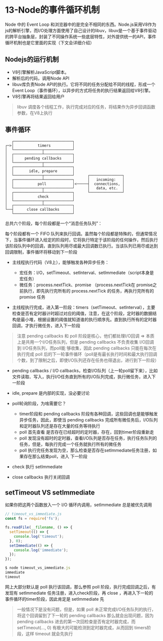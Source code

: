 # 13-Node的事件循环机制
Node 中的 Event Loop 和浏览器中的是完全不相同的东西。Node.js采用V8作为js的解析引擎，而I/O处理方面使用了自己设计的libuv，libuv是一个基于事件驱动的跨平台抽象层，封装了不同操作系统一些底层特性，对外提供统一的API，事件循环机制也是它里面的实现（下文会详细介绍）


## Nodejs的运行机制
- V8引擎解析JavaScript脚本。
- 解析后的代码，调用Node API
- libuv库负责Node API的执行。它将不同的任务分配给不同的线程，形成一个Event Loop（事件循环），以异步的方式将任务的执行结果返回给V8引擎。
- V8引擎再将结果返回给用户

> libuv 调度各个线程工作，执行完成对应的任务，将结果作为异步回调函数参数，在V8上执行


## 事件循环
```
   ┌───────────────────────────┐
┌─>│           timers          │
│  └─────────────┬─────────────┘
│  ┌─────────────┴─────────────┐
│  │     pending callbacks     │
│  └─────────────┬─────────────┘
│  ┌─────────────┴─────────────┐
│  │       idle, prepare       │
│  └─────────────┬─────────────┘      ┌───────────────┐
│  ┌─────────────┴─────────────┐      │   incoming:   │
│  │           poll            │<─────┤  connections, │
│  └─────────────┬─────────────┘      │   data, etc.  │
│  ┌─────────────┴─────────────┐      └───────────────┘
│  │           check           │
│  └─────────────┬─────────────┘
│  ┌─────────────┴─────────────┐
└──┤      close callbacks      │
   └───────────────────────────┘
```
总共六个阶段，每个阶段都是一个“消息任务队列”：

每个阶段都有一个 FIFO 队列来执行回调。虽然每个阶段都是特殊的，但通常情况下，当事件循环进入给定的阶段时，它将执行特定于该阶段的任何操作，然后执行该阶段队列中的回调，直到队列用尽或最大回调数已执行。当该队列已用尽或达到回调限制，事件循环将移动到下一阶段



- 主线程执行代码（V8上），能够触发各种异步任务： 
  - 宏任务：I/O，setTimeout、setInterval、setImmediate（script本身是宏任务）
  - 微任务：process.nextTick、promise （process.nextTick在 promise之前执行，即先执行完所有的 process.nextTick 的任务，再执行完所有的 promise 任务

- 主线程执行完成，进入第一阶段：timers（setTimeout、setInterval），主要检查是否有定时器计时超过对应的阈值，注意，在这个阶段，定时器的数据结构是最小堆，根据设置的阈值就知道谁的执行顺序先。直到执行所有的定时器回调，才执行微任务，进入下一阶段

> 注意 pending callbacks 和 poll 阶段是核心，他们都处理I/O回调 => 本质上是共用一个I/O任务队列，但是 pending callbacks 不负责收集 I/O回调 到 I/O任务队列，而poll能 够收集，因此 pending callbacks 只能在每次在执行完成 poll 后的下一轮事件循环（poll是有最长执行时间和最大执行回调个数，到了限制之后，即使I/O队列还存在任务也得退出，进行到下一阶段）

- pending callbacks / I/O callbacks，检查I/O队列（上一轮poll留下来），比如文件读取、写入，执行I/O任务直到所有的I/O队列完成，执行微任务，进入下一阶段

-  idle, prepare 是内部的实现，没必要讨论

- poll轮询阶段，为啥需要它？ 
  - timer阶段和 pending callbacks 阶段有各种回调，这些回调也是能够触发异步任务，因此，即使当 pending callbacks 完成所有微任务后，I/O队列和定时器队列还是存在大量的任务等待执行
  - poll 首先查看 是否存在已经超时的定时器，存在，回到timer阶段重新走
  - poll 发现没有超时的定时器，查看I/O队列是否存在任务，执行任务队列的任务，但是，每执行完成一个任务就执行所有的微任务
  - poll 执行完任务发现为空，那么检查是否存在setImmediate任务注册，如果存在那么结束poll，进入 下一阶段 

- check 执行 setImmediate
- close callbacks  执行关闭回调

## setTimeout VS setImmediate
如果你把这两个函数放入一个 I/O 循环内调用，setImmediate 总是被优先调用
```javascript
// timeout_vs_immediate.js
const fs = require('fs');

fs.readFile(__filename, () => {
  setTimeout(() => {
    console.log('timeout');
  }, 0);
  setImmediate(() => {
    console.log('immediate');
  });
});

$ node timeout_vs_immediate.js
immediate
timeout
```
网上大部分默认是 poll 执行该回调，那么参照 poll 阶段，执行完成回调之后，有发现有 setImmediate 任务注册，进入check阶段，再 close ，再进入下一轮的 事件循环的timer阶段，因此肯定是 setImmediate 先

> 一般情况下是没有问题，但是，如果 poll 未正常完成I/O任务队列的执行，将这个回调留到了下一轮的 pending callbacks 那么就会出现问题，因为 pending callbacks 进去的第一次回检查是否有定时器完成，而 setTimeout(..., 0) 有极大的可能检测到定时器完成，从而回到 timers阶段，这样 timeout 就会先执行

